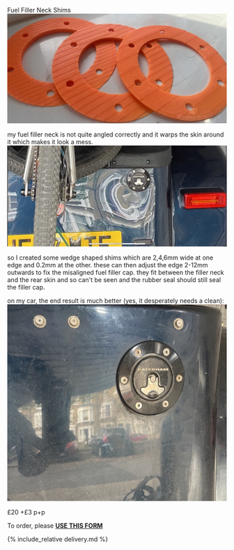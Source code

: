 Fuel Filler Neck Shims
![fuel-shim.jpeg](img/fuel-shim.jpeg)

my fuel filler neck is not quite angled correctly and it warps the skin around it which makes it look a mess.
![img/warped.jpeg](img/warped.jpeg)

so I created some wedge shaped shims which are 2,4,6mm wide at one edge and 0.2mm at the other. these can then adjust the edge 2-12mm outwards to fix the misaligned fuel filler cap.
they fit between the filler neck and the rear skin and so can't be seen and the rubber seal should still seal the filler cap. 

on my car, the end result is much better (yes, it desperately needs a clean):
![img/fixed.jpg](img/fixed.jpg)

£20 +£3 p+p 

To order, please **[USE THIS FORM](https://forms.gle/DpTGsNrgPXGaVSZi8)**

{% include_relative delivery.md %}